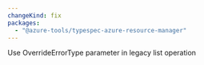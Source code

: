 ```yaml
---
changeKind: fix
packages:
  - "@azure-tools/typespec-azure-resource-manager"
---
```


Use OverrideErrorType parameter in legacy list operation